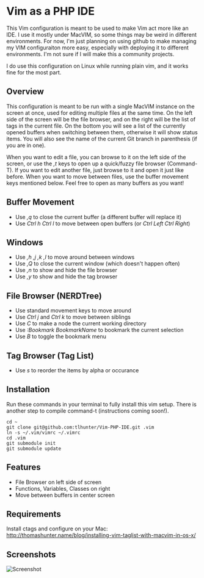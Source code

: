 Vim as a PHP IDE
===
This Vim configuration is meant to be used to make Vim act more like an IDE. I use it mostly under MacVIM,
so some things may be weird in different environments. For now, I'm just planning on using github to make
managing my VIM configuraiton more easy, especially with deploying it to different environments. I'm not
sure if I will make this a community projects.

I do use this configuration on Linux while running plain vim, and it works fine for the most part.


Overview
--
This configuration is meant to be run with a single MacVIM instance on the screen at once, used for editing
multiple files at the same time. On the left side of the screen will be the file browser, and on the right
will be the list of tags in the current file. On the bottom you will see a list of the currently opened
buffers when switching between them, otherwise it will show status items. You will also see the name of the
current Git branch in parenthesis (if you are in one).

When you want to edit a file, you can browse to it on the left side of the screen, or use the _,t_ keys
to open up a quick/fuzzy file browser (Command-T). If you want to edit another file, just browse to it and
open it just like before. When you want to move between files, use the buffer movement keys mentioned
below. Feel free to open as many buffers as you want!

Buffer Movement
---
* Use _,q_ to close the current buffer (a different buffer will replace it)
* Use _Ctrl h Ctrl l_ to move between open buffers (or _Ctrl Left Ctrl Right_)

Windows
---
* Use _,h ,j ,k ,l_ to move around between windows
* Use _,Q_ to close the current window (which doesn't happen often)
* Use _,n_ to show and hide the file browser
* Use _,y_ to show and hide the tag browser

File Browser (NERDTree)
---
* Use standard movement keys to move around
* Use _Ctrl j_ and _Ctrl k_ to move between siblings
* Use _C_ to make a node the current working directory
* Use _:Bookmark BookmarkName_ to bookmark the current selection
* Use _B_ to toggle the bookmark menu

Tag Browser (Tag List)
---
* Use _s_ to reorder the items by alpha or occurance

Installation
---
Run these commands in your terminal to fully install this vim setup. There is another step to compile command-t
(instructions coming soon!).

    cd ~
    git clone git@github.com:tlhunter/Vim-PHP-IDE.git .vim
    ln -s ~/.vim/vimrc ~/.vimrc
    cd .vim
    git submodule init
    git submodule update

Features
---
* File Browser on left side of screen
* Functions, Variables, Classes on right
* Move between buffers in center screen


Requirements
---
Install ctags and configure on your Mac:
http://thomashunter.name/blog/installing-vim-taglist-with-macvim-in-os-x/

Screenshots
---
![Screenshot](http://thomashunter.name/wp-content/uploads/2011/08/nerdtree-tagbar.png "Screenshot of Configuration")
